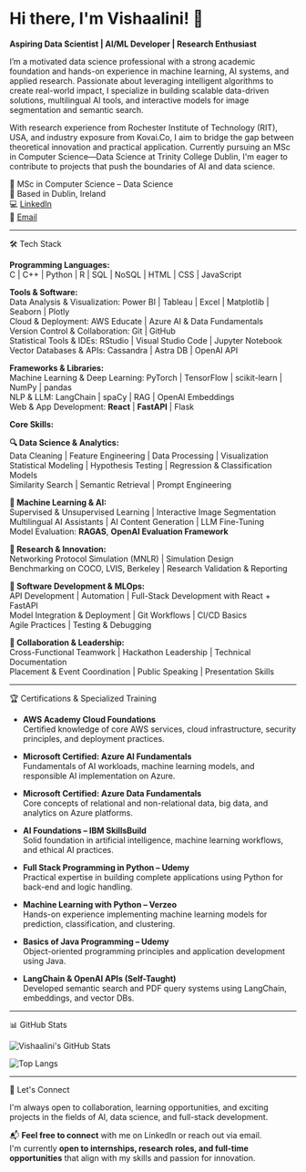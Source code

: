 # Hi there, I'm Vishaalini! 👋

**Aspiring Data Scientist | AI/ML Developer | Research Enthusiast**

I’m a motivated data science professional with a strong academic foundation and hands-on experience in machine learning, AI systems, and applied research. Passionate about leveraging intelligent algorithms to create real-world impact, I specialize in building scalable data-driven solutions, multilingual AI tools, and interactive models for image segmentation and semantic search.

With research experience from Rochester Institute of Technology (RIT), USA, and industry exposure from Kovai.Co, I aim to bridge the gap between theoretical innovation and practical application. Currently pursuing an MSc in Computer Science—Data Science at Trinity College Dublin, I'm eager to contribute to projects that push the boundaries of AI and data science.

🌟 MSc in Computer Science – Data Science  
📍 Based in Dublin, Ireland  
💻 [LinkedIn](https://www.linkedin.com/in/vishaalini-manikandan/)  
📧 [Email](mailto:vishaalini70@gmail.com)

---

🛠️ Tech Stack

**Programming Languages:**  
C | C++ | Python | R | SQL | NoSQL | HTML | CSS | JavaScript

**Tools & Software:**  
Data Analysis & Visualization: Power BI | Tableau | Excel | Matplotlib | Seaborn | Plotly  
Cloud & Deployment: AWS Educate | Azure AI & Data Fundamentals  
Version Control & Collaboration: Git | GitHub  
Statistical Tools & IDEs: RStudio | Visual Studio Code | Jupyter Notebook  
Vector Databases & APIs: Cassandra | Astra DB | OpenAI API

**Frameworks & Libraries:**  
Machine Learning & Deep Learning: PyTorch | TensorFlow | scikit-learn | NumPy | pandas  
NLP & LLM: LangChain | spaCy | RAG | OpenAI Embeddings  
Web & App Development: **React** | **FastAPI** | Flask

**Core Skills:**

**🔍 Data Science & Analytics:**  
Data Cleaning | Feature Engineering | Data Processing | Visualization  
Statistical Modeling | Hypothesis Testing | Regression & Classification Models  
Similarity Search | Semantic Retrieval | Prompt Engineering

**🤖 Machine Learning & AI:**  
Supervised & Unsupervised Learning | Interactive Image Segmentation  
Multilingual AI Assistants | AI Content Generation | LLM Fine-Tuning  
Model Evaluation: **RAGAS**, **OpenAI Evaluation Framework**

**🧠 Research & Innovation:**  
Networking Protocol Simulation (MNLR) | Simulation Design  
Benchmarking on COCO, LVIS, Berkeley | Research Validation & Reporting

**🧰 Software Development & MLOps:**  
API Development | Automation | Full-Stack Development with React + FastAPI  
Model Integration & Deployment | Git Workflows | CI/CD Basics  
Agile Practices | Testing & Debugging

**🤝 Collaboration & Leadership:**  
Cross-Functional Teamwork | Hackathon Leadership | Technical Documentation  
Placement & Event Coordination | Public Speaking | Presentation Skills


---

🏆 Certifications & Specialized Training

- **AWS Academy Cloud Foundations**  
  Certified knowledge of core AWS services, cloud infrastructure, security principles, and deployment practices.

- **Microsoft Certified: Azure AI Fundamentals**  
  Fundamentals of AI workloads, machine learning models, and responsible AI implementation on Azure.

- **Microsoft Certified: Azure Data Fundamentals**  
  Core concepts of relational and non-relational data, big data, and analytics on Azure platforms.

- **AI Foundations – IBM SkillsBuild**  
  Solid foundation in artificial intelligence, machine learning workflows, and ethical AI practices.

- **Full Stack Programming in Python – Udemy**  
  Practical expertise in building complete applications using Python for back-end and logic handling.

- **Machine Learning with Python – Verzeo**  
  Hands-on experience implementing machine learning models for prediction, classification, and clustering.

- **Basics of Java Programming – Udemy**  
  Object-oriented programming principles and application development using Java.

- **LangChain & OpenAI APIs (Self-Taught)**  
  Developed semantic search and PDF query systems using LangChain, embeddings, and vector DBs.

---


📊 GitHub Stats

![Vishaalini's GitHub Stats](https://github-readme-stats.vercel.app/api?username=vishaalinimanikandan&show_icons=true&count_private=true&theme=radical)

![Top Langs](https://github-readme-stats.vercel.app/api/top-langs/?username=vishaalinimanikandan&layout=compact&theme=radical)

---

🤝 Let's Connect

I'm always open to collaboration, learning opportunities, and exciting projects in the fields of AI, data science, and full-stack development.

📬 **Feel free to connect** with me on LinkedIn or reach out via email.  
I'm currently **open to internships, research roles, and full-time opportunities** that align with my skills and passion for innovation.




